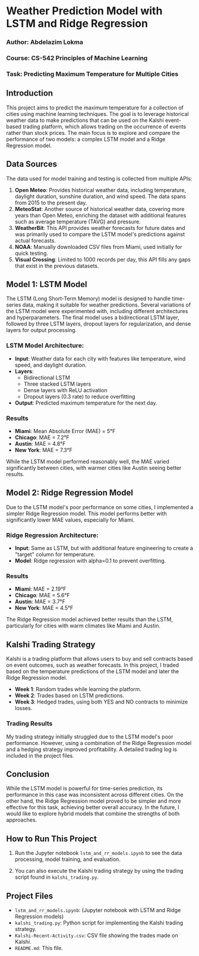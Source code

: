 # Weather Prediction Model with LSTM and Ridge Regression

### Author: Abdelazim Lokma  
### Course: CS-542 Principles of Machine Learning  
### Task: Predicting Maximum Temperature for Multiple Cities

## Introduction

This project aims to predict the maximum temperature for a collection of cities using machine learning techniques. The goal is to leverage historical weather data to make predictions that can be used on the Kalshi event-based trading platform, which allows trading on the occurrence of events rather than stock prices. The main focus is to explore and compare the performance of two models: a complex LSTM model and a Ridge Regression model.

## Data Sources

The data used for model training and testing is collected from multiple APIs:

1. **Open Meteo**: Provides historical weather data, including temperature, daylight duration, sunshine duration, and wind speed. The data spans from 2015 to the present day.
2. **MeteoStat**: Another source of historical weather data, covering more years than Open Meteo, enriching the dataset with additional features such as average temperature (TAVG) and pressure.
3. **WeatherBit**: This API provides weather forecasts for future dates and was primarily used to compare the LSTM model's predictions against actual forecasts.
4. **NOAA**: Manually downloaded CSV files from Miami, used initially for quick testing.
5. **Visual Crossing**: Limited to 1000 records per day, this API fills any gaps that exist in the previous datasets.

## Model 1: LSTM Model

The LSTM (Long Short-Term Memory) model is designed to handle time-series data, making it suitable for weather predictions. Several variations of the LSTM model were experimented with, including different architectures and hyperparameters. The final model uses a bidirectional LSTM layer, followed by three LSTM layers, dropout layers for regularization, and dense layers for output processing.

### LSTM Model Architecture:
- **Input**: Weather data for each city with features like temperature, wind speed, and daylight duration.
- **Layers**: 
    - Bidirectional LSTM
    - Three stacked LSTM layers
    - Dense layers with ReLU activation
    - Dropout layers (0.3 rate) to reduce overfitting
- **Output**: Predicted maximum temperature for the next day.

### Results

- **Miami**: Mean Absolute Error (MAE) = 5°F
- **Chicago**: MAE = 7.2°F
- **Austin**: MAE = 4.8°F
- **New York**: MAE = 7.3°F

While the LSTM model performed reasonably well, the MAE varied significantly between cities, with warmer cities like Austin seeing better results.

## Model 2: Ridge Regression Model

Due to the LSTM model's poor performance on some cities, I implemented a simpler Ridge Regression model. This model performs better with significantly lower MAE values, especially for Miami.

### Ridge Regression Architecture:
- **Input**: Same as LSTM, but with additional feature engineering to create a "target" column for temperature.
- **Model**: Ridge regression with alpha=0.1 to prevent overfitting.

### Results

- **Miami**: MAE = 2.19°F
- **Chicago**: MAE = 5.6°F
- **Austin**: MAE = 3.7°F
- **New York**: MAE = 4.5°F

The Ridge Regression model achieved better results than the LSTM, particularly for cities with warm climates like Miami and Austin.

## Kalshi Trading Strategy

Kalshi is a trading platform that allows users to buy and sell contracts based on event outcomes, such as weather forecasts. In this project, I traded based on the temperature predictions of the LSTM model and later the Ridge Regression model.

- **Week 1**: Random trades while learning the platform.
- **Week 2**: Trades based on LSTM predictions.
- **Week 3**: Hedged trades, using both YES and NO contracts to minimize losses.

### Trading Results

My trading strategy initially struggled due to the LSTM model's poor performance. However, using a combination of the Ridge Regression model and a hedging strategy improved profitability. A detailed trading log is included in the project files.

## Conclusion

While the LSTM model is powerful for time-series prediction, its performance in this case was inconsistent across different cities. On the other hand, the Ridge Regression model proved to be simpler and more effective for this task, achieving better overall accuracy. In the future, I would like to explore hybrid models that combine the strengths of both approaches.

## How to Run This Project

1. Run the Jupyter notebook `lstm_and_rr_models.ipynb` to see the data processing, model training, and evaluation.

2. You can also execute the Kalshi trading strategy by using the trading script found in `kalshi_trading.py`.

## Project Files

- `lstm_and_rr_models.ipynb`: (Jupyter notebook with LSTM and Ridge Regression models)
- `kalshi_trading.py`: Python script for implementing the Kalshi trading strategy.
- `Kalshi-Recent-Activity.csv`: CSV file showing the trades made on Kalshi.
- `README.md`: This file.
